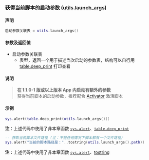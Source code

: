 ### 获得当前脚本的启动参数 \(**utils\.launch\_args**\)


#### 声明
```lua
启动参数关联表 = utils.launch_args()
```


#### 参数及返回值
- 启动参数关联表
    - 表型，返回一个用于描述当次启动的参数表，结构可以自行用 [table.deep_print](/Handbook/ext-table/table.deep_print.md) 打印查看


#### 说明
> **在 1\.1\.0\-1 版或以上版本 App 内启动有额外的参数**  
> 获得当前脚本的启动参数，推荐配合 [Activator](http://cydia.saurik.com/package/libactivator/) 激活脚本  


#### 示例  
```lua
sys.alert(table.deep_print(utils.launch_args()))
```
**注**：上述代码中使用了非本章函数 [`sys.alert`](/Handbook/sys/sys.alert.md)、[`table.deep_print`](/Handbook/ext-table/table.deep_print.md)  
```lua
-- 获取当前脚本文件路径 (注：不是任何情况下脚本都有一个文件路径) 
sys.alert("当前的脚本路径是："..tostring(utils.launch_args().path))
```
**注**：上述代码中使用了非本章函数 [`sys.alert`](/Handbook/sys/sys.alert.md)、[tostring](http://cloudwu.github.io/lua53doc/manual.html#pdf-tostring)  

